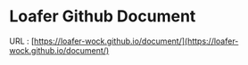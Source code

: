 # Loafer Github Document

URL : [https://loafer-wock.github.io/document/](https://loafer-wock.github.io/document/)
